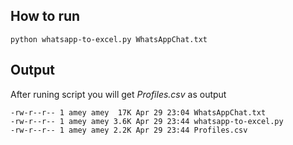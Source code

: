 ## How to run

```
python whatsapp-to-excel.py WhatsAppChat.txt
```

## Output

After runing script you will get *Profiles.csv* as output

```
-rw-r--r-- 1 amey amey  17K Apr 29 23:04 WhatsAppChat.txt
-rw-r--r-- 1 amey amey 3.6K Apr 29 23:44 whatsapp-to-excel.py
-rw-r--r-- 1 amey amey 2.2K Apr 29 23:44 Profiles.csv

```